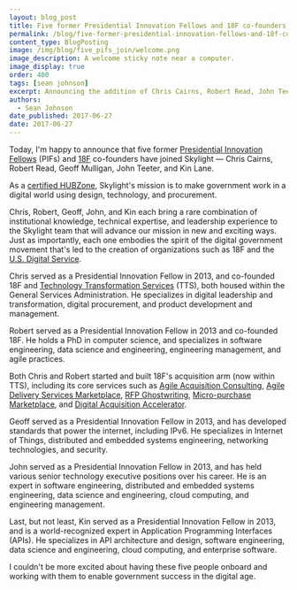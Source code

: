 ```yaml
---
layout: blog_post
title: Five former Presidential Innovation Fellows and 18F co-founders join Skylight
permalink: /blog/five-former-presidential-innovation-fellows-and-18f-cofounders-join-skylight/
content_type: BlogPosting
image: /img/blog/five_pifs_join/welcome.png
image_description: A welcome sticky note near a computer.
image_display: true
order: 400
tags: [sean johnson]
excerpt: Announcing the addition of Chris Cairns, Robert Read, John Teeter, Geoff Mulligan, and Kin Lane to the Skylight team.
authors:
  - Sean Johnson
date_published: 2017-06-27
date: 2017-06-27
---
```

Today, I'm happy to announce that five former <a href="https://presidentialinnovationfellows.gov/">Presidential Innovation Fellows</a> (PIFs) and <a href="https://18f.gsa.gov/">18F</a> co-founders have joined Skylight &mdash; Chris Cairns, Robert Read, Geoff Mulligan, John Teeter, and Kin Lane.

As a <a href="https://www.sba.gov/contracting/government-contracting-programs/hubzone-program">
certified HUBZone</a>, Skylight's mission is to make government work in a digital world using design, technology, and procurement.

Chris, Robert, Geoff, John, and Kin each bring a rare combination of institutional knowledge, technical expertise, and leadership experience to the Skylight team that will advance our mission in new and exciting ways. Just as importantly, each one embodies the spirit of the digital
government movement that's led to the creation of organizations such as 18F and the <a href="https://www.usds.gov/">U.S. Digital Service</a>.

Chris served as a Presidential Innovation Fellow in 2013, and co-founded 18F and <a href="https://www.gsa.gov/portal/category/25729">Technology Transformation Services</a> (TTS), both housed within the General Services Administration. He specializes in digital leadership and transformation, digital procurement, and product development and management.

Robert served as a Presidential Innovation Fellow in 2013 and co-founded 18F. He holds a PhD in computer science, and specializes in software engineering, data science and engineering, engineering management, and agile practices.

Both Chris and Robert started and built 18F's acquisition arm (now within TTS), including its core services such as [Agile Acquisition Consulting](/work/experience/agile-acquisition-framework/), [Agile Delivery Services Marketplace](/work/experience/agile-delivery-services-marketplace/), <a href="https://18f.gsa.gov/2015/03/30/new-rfp-ghostwriting-service-to-improve-contract-success/">RFP Ghostwriting</a>, <a href="https://micropurchase.18f.gov/">Micro-purchase Marketplace</a>, and [Digital Acquisition Accelerator](/work/experience/digital-acquisition-accelerator/).

Geoff served as a Presidential Innovation Fellow in 2013, and has developed standards that power the internet, including IPv6. He specializes in Internet of Things, distributed and embedded systems engineering, networking technologies, and security.

John served as a Presidential Innovation Fellow in 2013, and has held various senior technology executive positions over his career. He is an expert in software engineering, distributed and embedded systems engineering, data science and engineering, cloud computing, and engineering management.

Last, but not least, Kin served as a Presidential Innovation Fellow in 2013, and is a world-recognized expert in Application Programming Interfaces (APIs). He specializes in API architecture and design, software engineering, data science and engineering, cloud computing, and enterprise software.

I couldn't be more excited about having these five people onboard and working with them to enable government success in the digital age.
